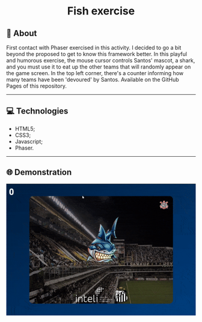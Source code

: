 <h1 align="center">
    <p>Fish exercise<p>
</h1>

## 👦 About

First contact with Phaser exercised in this activity. I decided to go a bit beyond the proposed to get to know this framework better. In this playful and humorous exercise, the mouse cursor controls Santos' mascot, a shark, and you must use it to eat up the other teams that will randomly appear on the game screen. In the top left corner, there's a counter informing how many teams have been 'devoured' by Santos. Available on the GitHub Pages of this repository.

---

## 💻 Technologies

* HTML5;
* CSS3;
* Javascript;
* Phaser.

---

## 🌐 Demonstration

<p align="center">
    <img src="demonstration.gif">
</p>